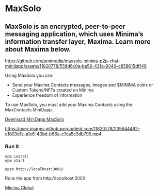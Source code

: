# MaxSolo
MaxSolo is an encrypted, peer-to-peer messaging application, which uses Minima’s information transfer layer, Maxima. Learn more about Maxima below.
---

https://github.com/arnimedia/maxsolo-minima-p2p-chat-minidapp/assets/11820778/558d6c0a-ba59-431a-9046-c858615df149

Using MaxSolo you can:

- Send your Maxima Contacts messages, images and $MINIMA coins or Custom Tokens/NFTs created on Minima
- Experience freedom of information

To use MaxSolo, you must add your Maxima Contacts using the MaxContacts MiniDapp.

[Download MiniDapp MaxSolo](https://minidapps.minima.global/)

https://user-images.githubusercontent.com/11820778/235644482-c1803d1c-a1e6-40bd-b66a-c7ca5c3db799.mp4

### Run it

    npm install
    npm start

    open http://localhost:3000/

Runs the app from http://localhost:3000

[Minima Global](http://www.minima.global/)
